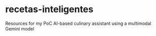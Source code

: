 # recetas-inteligentes
Resources for my PoC AI-based culinary assistant using a multimodal Gemini model

